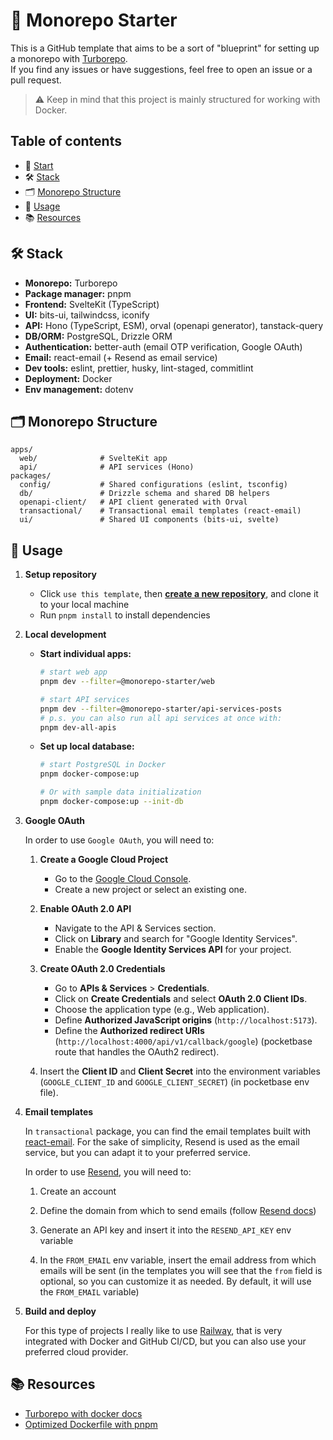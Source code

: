 # 🏁 Monorepo Starter

This is a GitHub template that aims to be a sort of "blueprint" for setting up a monorepo with [Turborepo](https://turbo.build/).<br />
If you find any issues or have suggestions, feel free to open an issue or a pull request.

> ⚠️ Keep in mind that this project is mainly structured for working with Docker.

## Table of contents

- 🏁 [Start](#🏁-monorepo-starter)
- 🛠 [Stack](#🛠-stack)
- 🗂️ [Monorepo Structure](#🗂️-monorepo-structure)
- 🧪 [Usage](#🧪-usage)
- 📚 [Resources](#📚-resources)

## 🛠 Stack

- **Monorepo:** Turborepo
- **Package manager:** pnpm
- **Frontend:** SvelteKit (TypeScript)
- **UI:** bits-ui, tailwindcss, iconify
- **API:** Hono (TypeScript, ESM), orval (openapi generator), tanstack-query
- **DB/ORM:** PostgreSQL, Drizzle ORM
- **Authentication:** better-auth (email OTP verification, Google OAuth)
- **Email:** react-email (+ Resend as email service)
- **Dev tools:** eslint, prettier, husky, lint-staged, commitlint
- **Deployment:** Docker
- **Env management:** dotenv

## 🗂️ Monorepo Structure

```
apps/
  web/              # SvelteKit app
  api/              # API services (Hono)
packages/
  config/           # Shared configurations (eslint, tsconfig)
  db/               # Drizzle schema and shared DB helpers
  openapi-client/   # API client generated with Orval
  transactional/    # Transactional email templates (react-email)
  ui/               # Shared UI components (bits-ui, svelte)
```

## 🧪 Usage

1. **Setup repository**
   - Click `use this template`, then **[create a new repository](https://github.com/new?template_name=monorepo-starter&template_owner=giovacalle)**, and clone it to your local machine
   - Run `pnpm install` to install dependencies

2. **Local development**
   - **Start individual apps:**

     ```bash
     # start web app
     pnpm dev --filter=@monorepo-starter/web

     # start API services
     pnpm dev --filter=@monorepo-starter/api-services-posts
     # p.s. you can also run all api services at once with:
     pnpm dev-all-apis
     ```

   - **Set up local database:**

     ```bash
     # start PostgreSQL in Docker
     pnpm docker-compose:up

     # Or with sample data initialization
     pnpm docker-compose:up --init-db
     ```

3. **Google OAuth**

   In order to use `Google OAuth`, you will need to:
   1. **Create a Google Cloud Project**
      - Go to the [Google Cloud Console](https://console.cloud.google.com/).
      - Create a new project or select an existing one.

   2. **Enable OAuth 2.0 API**
      - Navigate to the API & Services section.
      - Click on **Library** and search for "Google Identity Services".
      - Enable the **Google Identity Services API** for your project.

   3. **Create OAuth 2.0 Credentials**
      - Go to **APIs & Services** > **Credentials**.
      - Click on **Create Credentials** and select **OAuth 2.0 Client IDs**.
      - Choose the application type (e.g., Web application).
      - Define **Authorized JavaScript origins** (`http://localhost:5173`).
      - Define the **Authorized redirect URIs** (`http://localhost:4000/api/v1/callback/google`) (pocketbase route that handles the OAuth2 redirect).

   4. Insert the **Client ID** and **Client Secret** into the environment variables (`GOOGLE_CLIENT_ID` and `GOOGLE_CLIENT_SECRET`) (in pocketbase env file).

4. **Email templates**

   In `transactional` package, you can find the email templates built with [react-email](https://react.email/).
   For the sake of simplicity, Resend is used as the email service, but you can adapt it to your preferred service.

   In order to use [Resend](https://resend.com), you will need to:
   1. Create an account

   2. Define the domain from which to send emails (follow [Resend docs](https://resend.com/docs/dashboard/domains/introduction))

   3. Generate an API key and insert it into the `RESEND_API_KEY` env variable

   4. In the `FROM_EMAIL` env variable, insert the email address from which emails will be sent (in the templates you will see that the `from` field is optional, so you can customize it as needed. By default, it will use the `FROM_EMAIL` variable)

5. **Build and deploy**

   For this type of projects I really like to use [Railway](https://railway.app/), that is very integrated with Docker and GitHub CI/CD, but you can also use your preferred cloud provider.

## 📚 Resources

- [Turborepo with docker docs](https://turborepo.com/docs/guides/tools/docker)
- [Optimized Dockerfile with pnpm](https://fintlabs.medium.com/optimized-multi-stage-docker-builds-with-monorepo-and-pnpm-for-nodejs-microservices-in-a-monorepo-c686fdcf051f)
